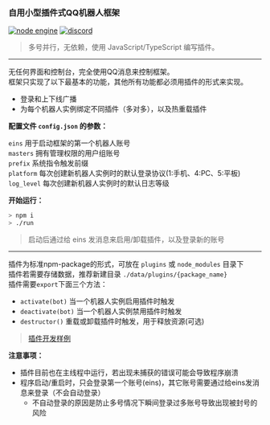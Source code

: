 ### **自用小型插件式QQ机器人框架**

[![node engine](https://img.shields.io/badge/node-%3E%20v14-green)](https://nodejs.org)
[![discord](https://img.shields.io/static/v1?label=chat&message=discord&color=7289da&logo=discord)](https://discord.gg/gKnU7BARzv)

> 多号并行，无依赖，使用 JavaScript/TypeScript 编写插件。

----

无任何界面和控制台，完全使用QQ消息来控制框架。  
框架只实现了以下最基本的功能，其他所有功能都必须用插件的形式来实现。

* 登录和上下线广播
* 为每个机器人实例绑定不同插件（多对多），以及热重载插件

**配置文件 `config.json` 的参数：**

`eins` 用于启动框架的第一个机器人账号  
`masters` 拥有管理权限的用户组账号  
`prefix` 系统指令触发前缀  
`platform` 每次创建新机器人实例时的默认登录协议(1:手机、4:PC、5:平板)  
`log_level` 每次创建新机器人实例时的默认日志等级  

**开始运行：**

```bash
> npm i
> ./run
```

> 启动后通过给 eins 发消息来启用/卸载插件，以及登录新的账号

----

插件为标准npm-package的形式，可放在 `plugins` 或 `node_modules` 目录下  
插件若需要存储数据，推荐新建目录 `./data/plugins/{package_name}`  
插件需要`export`下面三个方法：

* `activate(bot)` 当一个机器人实例启用插件时触发
* `deactivate(bot)` 当一个机器人实例禁用插件时触发
* `destructor()` 重载或卸载插件时触发，用于释放资源(可选)

> [插件开发样例](./plugins)

**注意事项：**

* 插件目前也在主线程中运行，若出现未捕获的错误可能会导致程序崩溃  
* 程序启动/重启时，只会登录第一个账号(eins)，其它账号需要通过给eins发消息来登录（不会自动登录）
  * 不自动登录的原因是防止多号情况下瞬间登录过多账号导致出现被封号的风险
